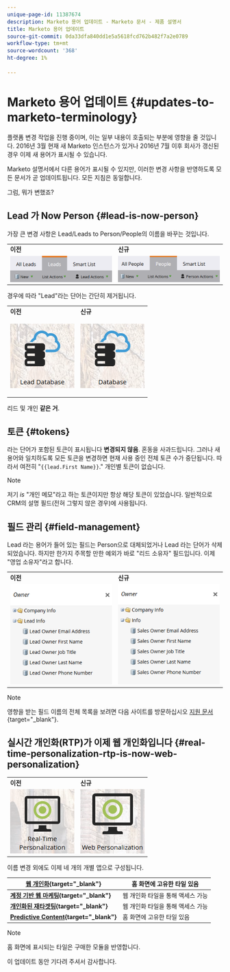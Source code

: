 ```yaml
---
unique-page-id: 11387674
description: Marketo 용어 업데이트 - Marketo 문서 - 제품 설명서
title: Marketo 용어 업데이트
source-git-commit: 0da33dfa840dd1e5a5618fcd762b482f7a2e0789
workflow-type: tm+mt
source-wordcount: '368'
ht-degree: 1%

---
```


# Marketo 용어 업데이트 {#updates-to-marketo-terminology}

플랫폼 변경 작업을 진행 중이며, 이는 일부 내용이 호출되는 부분에 영향을 줄 것입니다. 2016년 3월 현재 새 Marketo 인스턴스가 있거나 2016년 7월 이후 회사가 갱신된 경우 이제 새 용어가 표시될 수 있습니다.

Marketo 설명서에서 다른 용어가 표시될 수 있지만, 이러한 변경 사항을 반영하도록 모든 문서가 곧 업데이트됩니다. 모든 지침은 동일합니다.

그럼, 뭐가 변했죠?

## Lead 가 Now Person {#lead-is-now-person}

가장 큰 변경 사항은 Lead/Leads to Person/People의 이름을 바꾸는 것입니다.

<table> 
 <colgroup> 
  <col> 
  <col> 
 </colgroup> 
 <tbody> 
  <tr> 
   <td><strong>이전</strong></td> 
   <td><strong>신규</strong></td> 
  </tr> 
  <tr> 
   <td> 
    <div> 
     <img width="295" src="assets/leads.png" data-linked-resource-id="11387678" data-linked-resource-type="attachment" data-base-url="https://docs.marketo.com" data-linked-resource-container-id="11387674"> 
    </div></td> 
   <td> 
    <div> 
     <img width="295" src="assets/people.png" data-linked-resource-id="11387679" data-linked-resource-type="attachment" data-base-url="https://docs.marketo.com" data-linked-resource-container-id="11387674"> 
    </div></td> 
  </tr> 
 </tbody> 
</table>

경우에 따라 &quot;Lead&quot;라는 단어는 간단히 제거됩니다.

<table> 
 <colgroup> 
  <col> 
  <col> 
 </colgroup> 
 <tbody> 
  <tr> 
   <td><strong>이전</strong></td> 
   <td><strong>신규</strong></td> 
  </tr> 
  <tr> 
   <td> 
    <div> 
     <img src="assets/lead-database.png" data-linked-resource-id="11387676" data-linked-resource-type="attachment" data-base-url="https://docs.marketo.com" data-linked-resource-container-id="11387674"> 
    </div></td> 
   <td> 
    <div> 
     <p><img src="assets/database.png" data-linked-resource-id="11387677" data-linked-resource-type="attachment" data-base-url="https://docs.marketo.com" data-linked-resource-container-id="11387674"></p> 
    </div></td> 
  </tr> 
 </tbody> 
</table>

리드 및 개인 **같은 거**.

## 토큰 {#tokens}

라는 단어가 포함된 토큰이 표시됩니다 **변경되지 않음**. 혼동을 사과드립니다. 그러나 새 용어와 일치하도록 모든 토큰을 변경하면 현재 사용 중인 전체 토큰 수가 중단됩니다. 따라서 여전히 &quot;`{{lead.First Name}}`.&quot; 개인별 토큰이 없습니다.

>[!NOTE]
>
>저기 *is* &quot;개인 메모&quot;라고 하는 토큰이지만 항상 해당 토큰이 있었습니다. 일반적으로 CRM의 설명 필드(전혀 그렇지 않은 경우)에 사용됩니다.

## 필드 관리 {#field-management}

Lead 라는 용어가 들어 있는 필드는 Person으로 대체되었거나 Lead 라는 단어가 삭제되었습니다. 하지만 한가지 주목할 만한 예외가 바로 &quot;리드 소유자&quot; 필드입니다. 이제 &quot;영업 소유자&quot;라고 합니다.

<table> 
 <colgroup> 
  <col> 
  <col> 
 </colgroup> 
 <tbody> 
  <tr> 
   <td><strong>이전</strong></td> 
   <td><strong>신규</strong></td> 
  </tr> 
  <tr> 
   <td> 
    <div> 
     <img src="assets/lead-owner.png" data-linked-resource-id="11387757" data-linked-resource-type="attachment" data-base-url="https://docs.marketo.com" data-linked-resource-container-id="11387674"> 
    </div></td> 
   <td> 
    <div> 
     <img src="assets/sales-owner.png" data-linked-resource-id="11387758" data-linked-resource-type="attachment" data-base-url="https://docs.marketo.com" data-linked-resource-container-id="11387674"> 
    </div></td> 
  </tr> 
 </tbody> 
</table>

>[!NOTE]
>
>영향을 받는 필드 이름의 전체 목록을 보려면 다음 사이트를 방문하십시오 [지원 문서](https://nation.marketo.com/docs/DOC-4218#jive_content_id_Field_Names_and_Tokens){target=&quot;_blank&quot;}.

## 실시간 개인화(RTP)가 이제 웹 개인화입니다 {#real-time-personalization-rtp-is-now-web-personalization}

<table> 
 <colgroup> 
  <col> 
  <col> 
 </colgroup> 
 <tbody> 
  <tr> 
   <td><strong>이전</strong></td> 
   <td><strong>신규</strong></td> 
  </tr> 
  <tr> 
   <td> 
    <div> 
     <img src="assets/rtp.png" data-linked-resource-id="11387692" data-linked-resource-type="attachment" data-base-url="https://docs.marketo.com" data-linked-resource-container-id="11387674"> 
    </div></td> 
   <td> 
    <div> 
     <img src="assets/web.png" data-linked-resource-id="11387693" data-linked-resource-type="attachment" data-base-url="https://docs.marketo.com" data-linked-resource-container-id="11387674"> 
    </div></td> 
  </tr> 
 </tbody> 
</table>

이름 변경 외에도 이제 네 개의 개별 앱으로 구성됩니다.

| **[웹 개인화](https://docs.marketo.com/display/DOCS/Web+Personalization+-+RTP){target=&quot;_blank&quot;}** | 홈 화면에 고유한 타일 있음 |
|---|---|
| **[계정 기반 웹 마케팅](https://docs.marketo.com/display/DOCS/Account-Based+Web+Marketing){target=&quot;_blank&quot;}** | 웹 개인화 타일을 통해 액세스 가능 |
| **[개인화된 재타겟팅](https://docs.marketo.com/display/DOCS/Website+Retargeting){target=&quot;_blank&quot;}** | 웹 개인화 타일을 통해 액세스 가능 |
| **[Predictive Content](https://docs.marketo.com/display/DOCS/Predictive+Content){target=&quot;_blank&quot;}** | 홈 화면에 고유한 타일 있음 |

>[!NOTE]
>
>홈 화면에 표시되는 타일은 구매한 모듈을 반영합니다.

이 업데이트 동안 기다려 주셔서 감사합니다.
